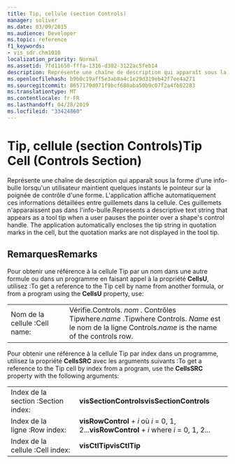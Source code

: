 ```yaml
---
title: Tip, cellule (section Controls)
manager: soliver
ms.date: 03/09/2015
ms.audience: Developer
ms.topic: reference
f1_keywords:
- vis_sdr.chm1010
localization_priority: Normal
ms.assetid: 7fd11650-fffa-1316-d302-3122ac5feb14
description: Représente une chaîne de description qui apparaît sous la forme d'une info-bulle lorsqu'un utilisateur maintient quelques instants le pointeur sur la poignée de contrôle d'une forme. L'application affiche automatiquement ces informations détaillées entre guillemets dans la cellule. Ces guillemets n'apparaissent pas dans l'info-bulle.
ms.openlocfilehash: b9b0c19aff5e3ab8a4c1e29d319eb42f7ee4a271
ms.sourcegitcommit: 8657170d071f9bcf680aba50b9c07f2a4fb82283
ms.translationtype: MT
ms.contentlocale: fr-FR
ms.lasthandoff: 04/28/2019
ms.locfileid: "33424860"
---
```

# <a name="tip-cell-controls-section"></a><span data-ttu-id="2c2fc-104">Tip, cellule (section Controls)</span><span class="sxs-lookup"><span data-stu-id="2c2fc-104">Tip Cell (Controls Section)</span></span>

<span data-ttu-id="2c2fc-p102">Représente une chaîne de description qui apparaît sous la forme d'une info-bulle lorsqu'un utilisateur maintient quelques instants le pointeur sur la poignée de contrôle d'une forme. L'application affiche automatiquement ces informations détaillées entre guillemets dans la cellule. Ces guillemets n'apparaissent pas dans l'info-bulle.</span><span class="sxs-lookup"><span data-stu-id="2c2fc-p102">Represents a descriptive text string that appears as a tool tip when a user pauses the pointer over a shape's control handle. The application automatically encloses the tip string in quotation marks in the cell, but the quotation marks are not displayed in the tool tip.</span></span>
  
## <a name="remarks"></a><span data-ttu-id="2c2fc-107">Remarques</span><span class="sxs-lookup"><span data-stu-id="2c2fc-107">Remarks</span></span>

<span data-ttu-id="2c2fc-108">Pour obtenir une référence à la cellule Tip par un nom dans une autre formule ou dans un programme en faisant appel à la propriété **CellsU**, utilisez :</span><span class="sxs-lookup"><span data-stu-id="2c2fc-108">To get a reference to the Tip cell by name from another formula, or from a program using the **CellsU** property, use:</span></span> 
  
|||
|:-----|:-----|
| <span data-ttu-id="2c2fc-109">Nom de la cellule :</span><span class="sxs-lookup"><span data-stu-id="2c2fc-109">Cell name:</span></span>  <br/> | <span data-ttu-id="2c2fc-110">Vérifie.</span><span class="sxs-lookup"><span data-stu-id="2c2fc-110">Controls.</span></span>  <span data-ttu-id="2c2fc-111">*nom* . Contrôles Tipwhere.</span><span class="sxs-lookup"><span data-stu-id="2c2fc-111">*name*  .Tipwhere Controls.</span></span>  <span data-ttu-id="2c2fc-112">*Name* est le nom de la ligne Controls.</span><span class="sxs-lookup"><span data-stu-id="2c2fc-112">*name*  is the name of the controls row.</span></span>  <br/> |
   
<span data-ttu-id="2c2fc-113">Pour obtenir une référence à la cellule Tip par index dans un programme, utilisez la propriété **CellsSRC** avec les arguments suivants :</span><span class="sxs-lookup"><span data-stu-id="2c2fc-113">To get a reference to the Tip cell by index from a program, use the **CellsSRC** property with the following arguments:</span></span> 
  
|||
|:-----|:-----|
| <span data-ttu-id="2c2fc-114">Index de la section :</span><span class="sxs-lookup"><span data-stu-id="2c2fc-114">Section index:</span></span>  <br/> |<span data-ttu-id="2c2fc-115">**visSectionControls**</span><span class="sxs-lookup"><span data-stu-id="2c2fc-115">**visSectionControls**</span></span> <br/> |
| <span data-ttu-id="2c2fc-116">Index de la ligne :</span><span class="sxs-lookup"><span data-stu-id="2c2fc-116">Row index:</span></span>  <br/> |<span data-ttu-id="2c2fc-117">**visRowControl** +  *i* où *i* = 0, 1, 2...</span><span class="sxs-lookup"><span data-stu-id="2c2fc-117">**visRowControl** +  *i*            where  *i*  = 0, 1, 2...</span></span>  <br/> |
| <span data-ttu-id="2c2fc-118">Index de la cellule :</span><span class="sxs-lookup"><span data-stu-id="2c2fc-118">Cell index:</span></span>  <br/> |<span data-ttu-id="2c2fc-119">**visCtlTip**</span><span class="sxs-lookup"><span data-stu-id="2c2fc-119">**visCtlTip**</span></span> <br/> |
   


